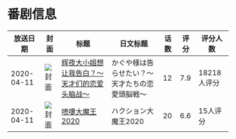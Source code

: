# 番剧信息

|放送日期|封面|标题|日文标题|话数|评分|评分人数|
|---|---|---|---|---|---|---|
|2020-04-11|![封面](https://lain.bgm.tv/pic/cover/c/36/16/293049_0e0re.jpg)|[辉夜大小姐想让我告白？～天才们的恋爱头脑战～](https://bangumi.tv/subject/293049)|かぐや様は告らせたい？～天才たちの恋愛頭脳戦～|12|7.9|18218人评分|
|2020-04-11|![封面](https://lain.bgm.tv/pic/cover/c/26/40/299687_PcTSy.jpg)|[喷嚏大魔王2020](https://bangumi.tv/subject/299687)|ハクション大魔王2020|20|6.6|15人评分|
